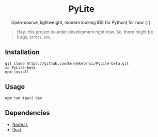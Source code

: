 <h1 align="center">PyLite</h1>
<p align="center">Open-source, lightweight, modern looking IDE for Python( for now :) ).</p>

> Hey, this project is under development right now. So, there might be bugs, errors, etc.

## Installation
```
git clone https://github.com/keremketenci/PyLite-beta.git
cd PyLite-beta
npm install
```
## Usage
```
npm run tauri dev
```

## Dependencies
- [Node.js](https://nodejs.org/en/download/package-manager)
- [Rust](https://www.rust-lang.org/tools/install)
